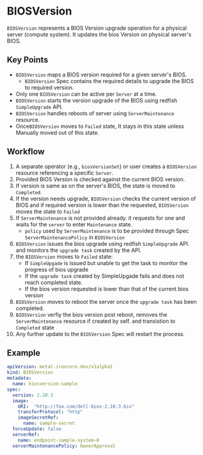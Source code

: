 # BIOSVersion

`BIOSVersion` represents a BIOS Version upgrade operation for a physical server (compute system). It updates the bios Version on physical server's BIOS. 

## Key Points

- `BIOSVersion` maps a BIOS version required for a given server's BIOS.
    - `BIOSVersion` Spec contains the required details to upgrade the BIOS to required version.
- Only one `BIOSVersion` can be active per `Server` at a time. 
- `BIOSVersion` starts the version upgrade of the BIOS using redfish `SimpleUpgrade` API.
- `BIOSVersion` handles reboots of server using `ServerMaintenance` resource.
- Once`BIOSVersion` moves to `Failed` state, It stays in this state unless Manually moved out of this state. 

## Workflow

1. A separate operator (e.g., `biosVersionSet`) or user creates a `BIOSVersion` resource referencing a 
   specific `Server`.
2. Provided BIOS Version is checked against the current BIOS version.
3. If version is same as on the server's BIOS, the state is moved to `Completed`.
4. If the version needs upgrade, `BIOSVersion` checks the current version of BIOS and if required version is lower than the requested, `BIOSVersion` moves the state to `Failed`
5. If `ServerMaintenance` is not provided already. it requests for one and waits for the `server` to enter `Maintenance` state.
    - `policy` used by `ServerMaintenance` is to be provided through Spec `ServerMaintenancePolicy` in `BIOSVersion`
6. `BIOSVersion` issues the bios upgrade using redfish `SimpleUpgrade` API. and monitors the `upgrade task` created by the API.
7. the `BIOSVersion` moves to `Failed` state:
    - If `SimpleUpgade` is issued but unable to get the task to monitor the progress of bios upgrade
    - If the `upgrade task` created by SimpleUpgade fails and does not reach completed state.
    - If the bios version requested is lower than that of the current bios version
8. `BIOSVersion` moves to reboot the server once the `upgrade task` has been completed. 
9. `BIOSVersion` verfiy the bios version post reboot, removes the `ServerMaintenance` resource if created by self. and transistion to `Completed` state
9. Any further update to the `BIOSVersion` Spec will restart the process. 

## Example

```yaml
apiVersion: metal.ironcore.dev/v1alpha1
kind: BIOSVersion
metadata:
  name: biosversion-sample
spec:
  version: 2.10.3
  image:
    URI:  "http://foo.com/dell-bios-2.10.3.bin"
    transferProtocol: "http"
    imageSecretRef:
      name: sample-secret
  forceUpdate: false
  serverRef:
    name: endpoint-sample-system-0
  serverMaintenancePolicy: OwnerApproval
```
